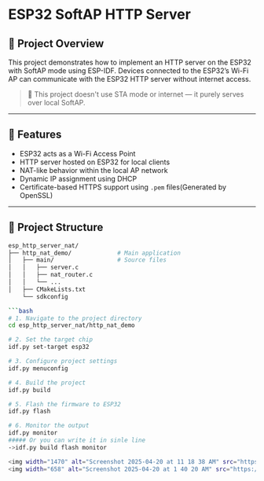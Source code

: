 # ESP32 SoftAP HTTP Server 

## 📌 Project Overview

This project demonstrates how to implement an HTTP server on the ESP32 with SoftAP mode using ESP-IDF. Devices connected to the ESP32’s Wi-Fi AP can communicate with the ESP32 HTTP server without internet access.

> 📡 This project doesn't use STA mode or internet — it purely serves over local SoftAP.

---

## 🔧 Features

- ESP32 acts as a Wi-Fi Access Point
- HTTP server hosted on ESP32 for local clients
- NAT-like behavior within the local AP network
- Dynamic IP assignment using DHCP
- Certificate-based HTTPS support using `.pem` files(Generated by OpenSSL)

---

## 📁 Project Structure

```bash
esp_http_server_nat/
├── http_nat_demo/             # Main application
│   ├── main/                  # Source files
│   │   ├── server.c
│   │   ├── nat_router.c
│   │   └── ...
│   ├── CMakeLists.txt
    └── sdkconfig

```bash
# 1. Navigate to the project directory
cd esp_http_server_nat/http_nat_demo

# 2. Set the target chip
idf.py set-target esp32

# 3. Configure project settings
idf.py menuconfig

# 4. Build the project
idf.py build

# 5. Flash the firmware to ESP32
idf.py flash

# 6. Monitor the output
idf.py monitor
##### Or you can write it in sinle line
->idf.py build flash monitor

<img width="1470" alt="Screenshot 2025-04-20 at 11 18 38 AM" src="https://github.com/user-attachments/assets/837afd37-b879-40f7-97d0-e83ff5209d5e" />
<img width="658" alt="Screenshot 2025-04-20 at 1 40 20 AM" src="https://github.com/user-attachments/assets/f9b51038-8c39-4e71-8b28-6a438bc10a72" />

